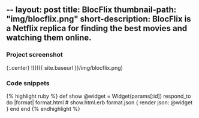 --
layout: post
title: BlocFlix
thumbnail-path: "img/blocflix.png"
short-description: BlocFlix is a Netflix replica for finding the best movies and watching them online.
--
### Project screenshot

{:.center}
![]({{ site.baseurl }}/img/blocflix.png)

### Code snippets

{% highlight ruby %}
def show
  @widget = Widget(params[:id])
  respond_to do |format|
    format.html # show.html.erb
    format.json { render json: @widget }
  end
end
{% endhighlight %}

